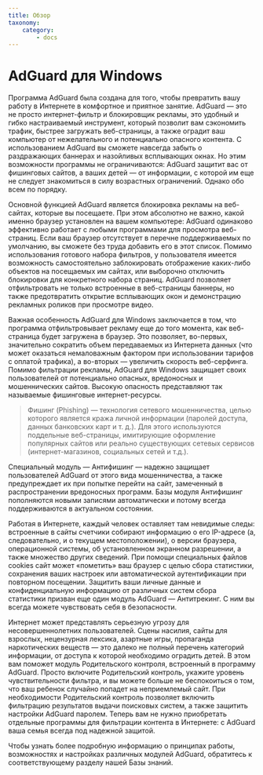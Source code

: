```yaml
---
title: Обзор
taxonomy:
    category:
        - docs
---
```


# AdGuard для Windows #

Программа AdGuard была создана для того, чтобы превратить вашу работу в Интернете в комфортное и приятное занятие. AdGuard — это не просто интернет-фильтр и блокировщик рекламы, это удобный и гибко настраиваемый инструмент, который позволит вам сэкономить трафик, быстрее загружать веб-страницы, а также оградит ваш компьютер от нежелательного и потенциально опасного контента. С использованием AdGuard вы сможете навсегда забыть о раздражающих баннерах и назойливых всплывающих окнах. Но этим возможности программы не ограничиваются: AdGuard защитит вас от фишинговых сайтов, а ваших детей — от информации, с которой им еще не следует знакомиться в силу возрастных ограничений. Однако обо всем по порядку.

Основной функцией AdGuard является блокировка рекламы на веб-сайтах, которые вы посещаете. При этом абсолютно не важно, какой именно браузер установлен на вашем компьютере: AdGuard одинаково эффективно работает с любыми программами для просмотра веб-страниц. Если ваш браузер отсутствует в перечне поддерживаемых по умолчанию, вы сможете без труда добавить его в этот список. Помимо использования готового набора фильтров, у пользователя имеется возможность самостоятельно заблокировать отображение каких-либо объектов на посещаемых им сайтах, или выборочно отключить блокировки для конкретного набора страниц. AdGuard позволяет отфильтровать не только встроенные в веб-страницы баннеры, но также предотвратить открытие всплывающих окон и демонстрацию рекламных роликов при просмотре видео.

Важная особенность AdGuard для Windows заключается в том, что программа отфильтровывает рекламу еще до того момента, как веб-страница будет загружена в браузер. Это позволяет, во-первых, значительно сократить объем передаваемых из Интернета данных (что может оказаться немаловажным фактором при использовании тарифов с оплатой трафика), а во-вторых — увеличить скорость веб-серфинга. 
Помимо фильтрации рекламы, AdGuard для Windows защищает своих пользователей от потенциально опасных, вредоносных и мошеннических сайтов. Высокую опасность представляют так называемые фишинговые интернет-ресурсы.

>Фишинг (Phishing) — технология сетевого мошенничества, целью которого является кража личной информации (паролей доступа, данных банковских карт и т. д.). Для этого используются поддельные веб-страницы, имитирующие оформление популярных сайтов или реально существующих сетевых сервисов (интернет-магазинов, социальных сетей и т.д.).

Специальный модуль — Антифишинг — надежно защищает пользователей AdGuard от этого вида мошенничества, а также предупреждает их при попытке перейти на сайт, замеченный в распространении вредоносных программ. Базы модуля Антифишинг пополняются новыми записями автоматически и потому всегда поддерживаются в актуальном состоянии.

Работая в Интернете, каждый человек оставляет там невидимые следы: встроенные в сайты счетчики собирают информацию о его IP-адресе (а, следовательно, и о текущем местоположении), о версии браузера, операционной системы, об установленном экранном разрешении, а также множество других сведений. При помощи специальных файлов cookies сайт может «пометить» ваш браузер с целью сбора статистики, сохранения ваших настроек или автоматической аутентификации при повторном посещении. Защитить ваши личные данные и конфиденциальную информацию от различных систем сбора статистики призван еще один модуль AdGuard — Антитрекинг. С ним вы всегда можете чувствовать себя в безопасности.

Интернет может представлять серьезную угрозу для несовершеннолетних пользователей. Сцены насилия, сайты для взрослых, нецензурная лексика, азартные игры, пропаганда наркотических веществ — это далеко не полный перечень категорий информации, от доступа к которой необходимо оградить детей. В этом вам поможет модуль Родительского контроля, встроенный в программу AdGuard. Просто включите Родительский контроль, укажите уровень чувствительности фильтра, и вы можете больше не беспокоиться о том, что ваш ребенок случайно попадет на неприемлемый сайт. При необходимости Родительский контроль позволяет включить фильтрацию результатов выдачи поисковых систем, а также защитить настройки AdGuard паролем. Теперь вам не нужно приобретать отдельные программы для фильтрации контента в Интернете: с AdGuard ваша семья всегда под надежной защитой.

Чтобы узнать более подробную информацию о принципах работы, возможностях и настройках различных модулей AdGuard, обратитесь к соответствующему разделу нашей Базы знаний.


